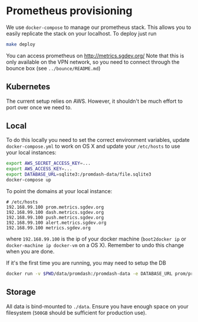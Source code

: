 # Prometheus provisioning

We use `docker-compose` to manage our prometheus stack. This allows you to
easily replicate the stack on your localhost. To deploy just run

```bash
make deploy
```

You can access prometheus on http://metrics.sgdev.org/ Note that this is only
available on the VPN network, so you need to connect through the bounce box
(see `../bounce/README.md`)

## Kubernetes
The current setup relies on AWS. However, it shouldn't be much effort to port
over once we need to.

## Local

To do this locally you need to set the correct environment variables, update
`docker-compose.yml` to work on OS X and update your `/etc/hosts` to use your
local instances:

```bash
export AWS_SECRET_ACCESS_KEY=...
export AWS_ACCESS_KEY=...
export DATABASE_URL=sqlite3:/promdash-data/file.sqlite3
docker-compose up
```

To point the domains at your local instance:

```
# /etc/hosts
192.168.99.100 prom.metrics.sgdev.org
192.168.99.100 dash.metrics.sgdev.org
192.168.99.100 push.metrics.sgdev.org
192.168.99.100 alert.metrics.sgdev.org
192.168.99.100 metrics.sgdev.org
```

where `192.168.99.100` is the ip of your docker machine (`boot2docker ip` or
`docker-machine ip docker-vm` on a OS X). Remember to undo this change when
you are done.


If it's the first time you are running, you may need to setup the DB

```bash
docker run -v $PWD/data/promdash:/promdash-data -e DATABASE_URL prom/promdash ./bin/rake db:migrate sqlite3:/promdash-data/file.sqlite3
```

## Storage

All data is bind-mounted to `./data`. Ensure you have enough space on your
filesystem (`500GB` should be sufficient for production use).
